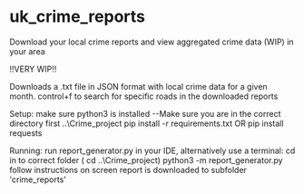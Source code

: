 # uk_crime_reports
Download your local crime reports and view aggregated crime data (WIP) in your area

!!VERY WIP!!

Downloads a .txt file in JSON format with local crime data for a given month.
control+f to search for specific roads in the downloaded reports

Setup: 
make sure python3 is installed
--Make sure you are in the correct directory first ..\Crime_project
pip install -r requirements.txt
OR
pip install requests


Running:
run report_generator.py in your IDE, alternatively use a terminal:
cd in to correct folder ( cd ..\Crime_project)
python3 -m report_generator.py
follow instructions on screen
report is downloaded to subfolder 'crime_reports'